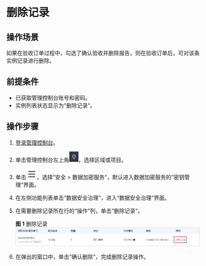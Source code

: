 # 删除记录<a name="dew_01_0167"></a>

## 操作场景<a name="section1420913496416"></a>

如果在验收订单过程中，勾选了确认验收并删除报告，则在验收订单后，可对该条实例记录进行删除。

## 前提条件<a name="section8614163113411"></a>

-   已获取管理控制台账号和密码。
-   实例列表状态显示为“删除记录“。

## 操作步骤<a name="section175407385413"></a>

1.  [登录管理控制台](https://console.huaweicloud.com)。
2.  单击管理控制台左上角![](figures/icon_region.png)，选择区域或项目。
3.  单击![](figures/icon-servicelist-0.png)，选择“安全  \>  数据加密服务“，默认进入数据加密服务的“密钥管理“界面。
4.  在左侧功能列表单击“数据安全治理“，进入“数据安全治理“界面。
5.  在需要删除记录所在行的“操作“列，单击“删除记录“。

    **图 1**  删除记录<a name="fig11988142874010"></a>  
    ![](figures/删除记录.png "删除记录")

6.  在弹出的窗口中，单击“确认删除“，完成删除记录操作。

